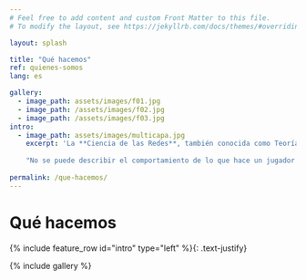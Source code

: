 ```yaml
---
# Feel free to add content and custom Front Matter to this file.
# To modify the layout, see https://jekyllrb.com/docs/themes/#overriding-theme-defaults

layout: splash

title: "Qué hacemos"
ref: quienes-somos
lang: es

gallery:
  - image_path: assets/images/f01.jpg
  - image_path: /assets/images/f02.jpg
  - image_path: /assets/images/f03.jpg
intro:
  - image_path: assets/images/multicapa.jpg
    excerpt: 'La **Ciencia de las Redes**, también conocida como Teoría de Redes Complejas, se basa en el análisis de la estructura de una red para explicar los procesos que en ella ocurren. Esta disciplina está permitiendo avanzar en el conocimiento de infinidad de sistemas organizados en red y tiene aplicaciones que van desde la predicción de trending topics en Twitter, a la propagación de epidemias o incluso a la detección temprana de enfermedades neurodegenerativas mediante el análisis de redes cerebrales. En nuestro grupo de ***Complex Systems and Sports Analytics*** de la [Universidad Rey Juan Carlos](https://www.urjc.es/) vamos un paso más allá y aplicamos varias de las metodologías de la Ciencia de las Redes al estudio del juego de los equipos de fútbol. 
    
    "No se puede describir el comportamiento de lo que hace un jugador en el campo analizando únicamente sus números individuales. Hace falta incluir la información de la interacción, no solo con sus compañeros, si no también con sus rivales". Esta es la premisa en la que se basan las Ciencias de la Complejidad: no es posible analizar un sistema complejo descomponiéndolo en sus partes individuales, hay que analizar el conjunto. Curiosamente, la idea que fundamenta las Ciencias de la Complejidad nos la están repitiendo, día tras día, todos jugadores de fútbol: **"No soy yo, es el equipo"**.'
    
permalink: /que-hacemos/
---
```

# Qué hacemos

{% include feature_row id="intro" type="left" %}{: .text-justify}

{% include gallery %}

